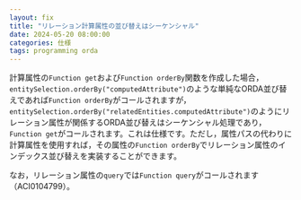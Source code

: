 ```yaml
---
layout: fix
title: "リレーション計算属性の並び替えはシーケンシャル"
date: 2024-05-20 08:00:00
categories: 仕様
tags: programming orda
---
```


計算属性の`Function get`および`Function orderBy`関数を作成した場合，`entitySelection.orderBy("computedAttribute")`のような単純なORDA並び替えであれば`Function orderBy`がコールされますが，`entitySelection.orderBy("relatedEntities.computedAttribute")`のようにリレーション属性が関係するORDA並び替えはシーケンシャル処理であり，`Function get`がコールされます。これは仕様です。ただし，属性パスの代わりに計算属性を使用すれば，その属性の`Function orderBy`でリレーション属性のインデックス並び替えを実装することができます。

なお，リレーション属性の`query`では`Function query`がコールされます（ACI0104799）。




